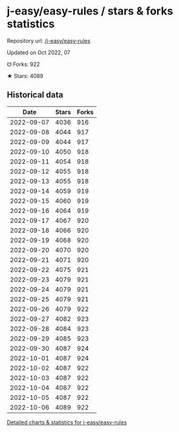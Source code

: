 # j-easy/easy-rules / stars & forks statistics

Repository url: [/j-easy/easy-rules](https://github.com/j-easy/easy-rules)

Updated on Oct 2022, 07

☋ Forks: 922

★ Stars: 4089

## Historical data
| Date | Stars | Forks |
|------|-------|-------|
| 2022-09-07 | 4036 | 916 | 
| 2022-09-08 | 4044 | 917 | 
| 2022-09-09 | 4044 | 917 | 
| 2022-09-10 | 4050 | 918 | 
| 2022-09-11 | 4054 | 918 | 
| 2022-09-12 | 4055 | 918 | 
| 2022-09-13 | 4055 | 918 | 
| 2022-09-14 | 4059 | 919 | 
| 2022-09-15 | 4060 | 919 | 
| 2022-09-16 | 4064 | 919 | 
| 2022-09-17 | 4067 | 920 | 
| 2022-09-18 | 4066 | 920 | 
| 2022-09-19 | 4068 | 920 | 
| 2022-09-20 | 4070 | 920 | 
| 2022-09-21 | 4071 | 920 | 
| 2022-09-22 | 4075 | 921 | 
| 2022-09-23 | 4079 | 921 | 
| 2022-09-24 | 4079 | 921 | 
| 2022-09-25 | 4079 | 921 | 
| 2022-09-26 | 4079 | 922 | 
| 2022-09-27 | 4082 | 923 | 
| 2022-09-28 | 4084 | 923 | 
| 2022-09-29 | 4085 | 923 | 
| 2022-09-30 | 4087 | 924 | 
| 2022-10-01 | 4087 | 924 | 
| 2022-10-02 | 4087 | 922 | 
| 2022-10-03 | 4087 | 922 | 
| 2022-10-04 | 4087 | 922 | 
| 2022-10-05 | 4087 | 922 | 
| 2022-10-06 | 4089 | 922 | 


[Detailed charts & statistics for j-easy/easy-rules](https://reviewgithub.com/rep/j-easy/easy-rules)
